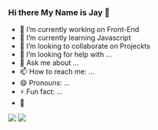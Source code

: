 ### Hi there My Name is Jay 👋 



- 🔭 I’m currently working on Front-End     
- 🌱 I’m currently learning Javascript
- 👯 I’m looking to collaborate on Projeckts
- 🤔 I’m looking for help with ...
- 💬 Ask me about ...
- 📫 How to reach me: ...
- 😄 Pronouns: ...
- ⚡ Fun fact: ...
- 📌



<img src="https://media.giphy.com/media/iIqmM5tTjmpOB9mpbn/giphy.gif">
<img src="https://indeema.com/img/blog/TopProgrammingTools2017_1487174167.jpeg">






